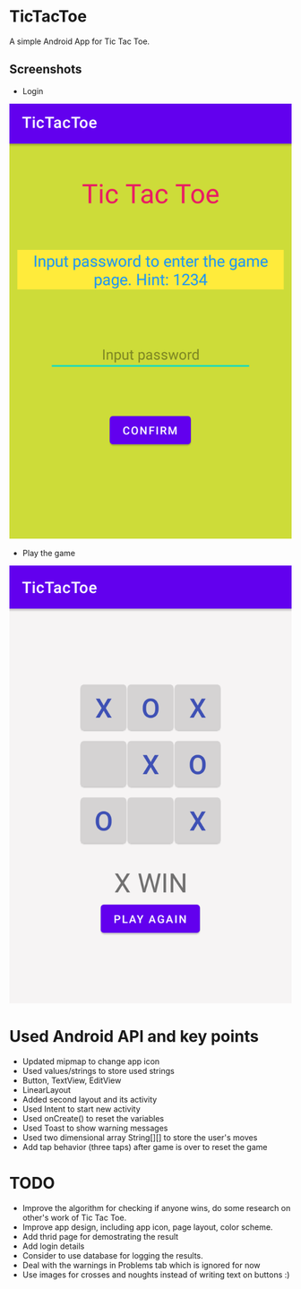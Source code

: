 # TicTacToe
A simple Android App for Tic Tac Toe.

## Screenshots

- Login

![](https://github.com/YiWeiShen/TicTacToe/blob/8d2cad558fd8790d32acf030a1501a6d82b2ae6d/screenshots/screenshot_login.png)

- Play the game

![](https://github.com/YiWeiShen/TicTacToe/blob/8d2cad558fd8790d32acf030a1501a6d82b2ae6d/screenshots/screenshot_game.png)

# Used Android API and key points
- Updated mipmap to change app icon
- Used values/strings to store used strings
- Button, TextView, EditView
- LinearLayout
- Added second layout and its activity
- Used Intent to start new activity
- Used onCreate() to reset the variables
- Used Toast to show warning messages
- Used two dimensional array String[][] to store the user's moves
- Add tap behavior (three taps) after game is over to reset the game

# TODO
- Improve the algorithm for checking if anyone wins, do some research on other's work of Tic Tac Toe.
- Improve app design, including app icon, page layout, color scheme.
- Add thrid page for demostrating the result
- Add login details
- Consider to use database for logging the results.
- Deal with the warnings in Problems tab which is ignored for now
- Use images for crosses and noughts instead of writing text on buttons :)
